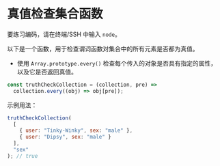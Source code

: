 # 真值检查集合函数

要练习编码，请在终端/SSH 中输入 `node`。

以下是一个函数，用于检查谓词函数对集合中的所有元素是否都为真值。

- 使用 `Array.prototype.every()` 检查每个传入的对象是否具有指定的属性，以及它是否返回真值。

```js
const truthCheckCollection = (collection, pre) =>
  collection.every((obj) => obj[pre]);
```

示例用法：

```js
truthCheckCollection(
  [
    { user: "Tinky-Winky", sex: "male" },
    { user: "Dipsy", sex: "male" }
  ],
  "sex"
); // true
```

